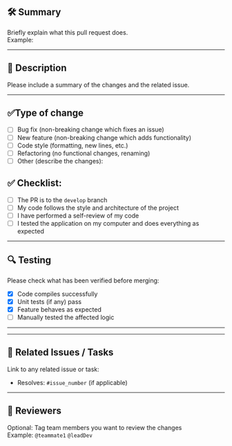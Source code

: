 ## 🛠️ Summary
Briefly explain what this pull request does.  
Example:  


---
## 📌 Description

Please include a summary of the changes and the related issue.

 
---

## ✅️Type of change

- [ ] Bug fix (non-breaking change which fixes an issue)
- [ ] New feature (non-breaking change which adds functionality)
- [ ] Code style (formatting, new lines, etc.)
- [ ] Refactoring (no functional changes, renaming)
- [ ] Other (describe the changes):

## ✅ Checklist:

- [ ] The PR is to the `develop` branch
- [ ] My code follows the style and architecture of the project
- [ ] I have performed a self-review of my code
- [ ] I tested the application on my computer and does everything as expected

---

## 🔍 Testing
Please check what has been verified before merging:

- [x] Code compiles successfully
- [x] Unit tests (if any) pass
- [x] Feature behaves as expected
- [ ] Manually tested the affected logic

---
---

## 📎 Related Issues / Tasks
Link to any related issue or task:
- Resolves: `#issue_number` (if applicable)

---

## 👥 Reviewers
Optional: Tag team members you want to review the changes  
Example: `@teammate1` `@leadDev`
